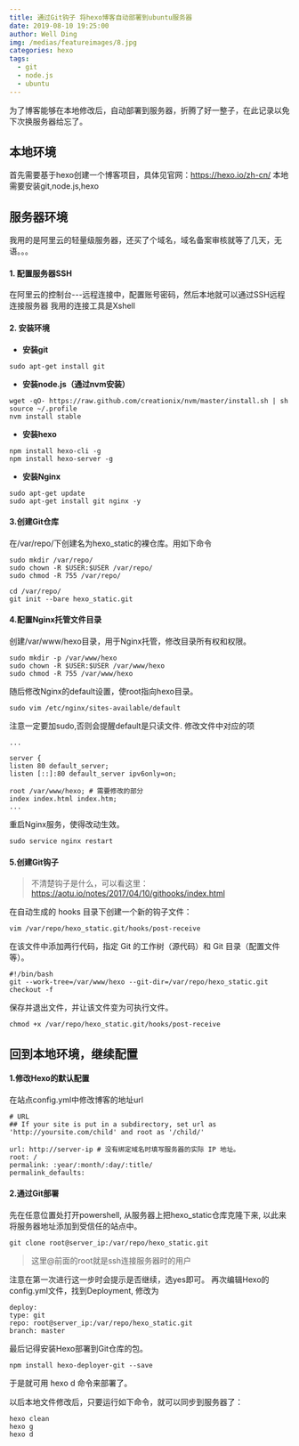 ```yaml
---
title: 通过Git钩子 将hexo博客自动部署到ubuntu服务器
date: 2019-08-10 19:25:00
author: Well Ding
img: /medias/featureimages/8.jpg
categories: hexo
tags:
  - git
  - node.js
  - ubuntu
---
```


为了博客能够在本地修改后，自动部署到服务器，折腾了好一整子，在此记录以免下次换服务器给忘了。

## 本地环境

首先需要基于hexo创建一个博客项目，具体见官网：https://hexo.io/zh-cn/
本地需要安装git,node.js,hexo

## 服务器环境

我用的是阿里云的轻量级服务器，还买了个域名，域名备案审核就等了几天，无语。。。
#### 1. 配置服务器SSH
在阿里云的控制台---远程连接中，配置账号密码，然后本地就可以通过SSH远程连接服务器
我用的连接工具是Xshell
#### 2. 安装环境
- **安装git**
```
sudo apt-get install git
```

- **安装node.js（通过nvm安装）**
```
wget -qO- https://raw.github.com/creationix/nvm/master/install.sh | sh
source ~/.profile
nvm install stable
```

- **安装hexo**
```
npm install hexo-cli -g
npm install hexo-server -g
```

- **安装Nginx**
```
sudo apt-get update
sudo apt-get install git nginx -y
```

#### 3.创建Git仓库
在/var/repo/下创建名为hexo_static的裸仓库。用如下命令
```
sudo mkdir /var/repo/
sudo chown -R $USER:$USER /var/repo/
sudo chmod -R 755 /var/repo/
```
```
cd /var/repo/
git init --bare hexo_static.git
```

#### 4.配置Nginx托管文件目录
创建/var/www/hexo目录，用于Nginx托管，修改目录所有权和权限。
```
sudo mkdir -p /var/www/hexo
sudo chown -R $USER:$USER /var/www/hexo
sudo chmod -R 755 /var/www/hexo
```

随后修改Nginx的default设置，使root指向hexo目录。
```
sudo vim /etc/nginx/sites-available/default
```
注意一定要加sudo,否则会提醒default是只读文件.
修改文件中对应的项
```
...

server {
listen 80 default_server;
listen [::]:80 default_server ipv6only=on;

root /var/www/hexo; # 需要修改的部分
index index.html index.htm;
...
```

重启Nginx服务，使得改动生效。
```
sudo service nginx restart
```

#### 5.创建Git钩子
> 不清楚钩子是什么，可以看这里：https://aotu.io/notes/2017/04/10/githooks/index.html

在自动生成的 hooks 目录下创建一个新的钩子文件：
```
vim /var/repo/hexo_static.git/hooks/post-receive
```

在该文件中添加两行代码，指定 Git 的工作树（源代码）和 Git 目录（配置文件等）。
```
#!/bin/bash
git --work-tree=/var/www/hexo --git-dir=/var/repo/hexo_static.git checkout -f
```

保存并退出文件，并让该文件变为可执行文件。
```
chmod +x /var/repo/hexo_static.git/hooks/post-receive
```

## 回到本地环境，继续配置
#### 1.修改Hexo的默认配置
在站点config.yml中修改博客的地址url
```
# URL
## If your site is put in a subdirectory, set url as 'http://yoursite.com/child' and root as '/child/'

url: http://server-ip # 没有绑定域名时填写服务器的实际 IP 地址。
root: /
permalink: :year/:month/:day/:title/
permalink_defaults:
```

#### 2.通过Git部署
先在任意位置处打开powershell, 从服务器上把hexo_static仓库克隆下来, 以此来将服务器地址添加到受信任的站点中。
```
git clone root@server_ip:/var/repo/hexo_static.git
```

> 这里@前面的root就是ssh连接服务器时的用户

注意在第一次进行这一步时会提示是否继续，选yes即可。
再次编辑Hexo的config.yml文件，找到Deployment, 修改为
```
deploy:
type: git
repo: root@server_ip:/var/repo/hexo_static.git
branch: master
```

最后记得安装Hexo部署到Git仓库的包。
```
npm install hexo-deployer-git --save
```
于是就可用 hexo d 命令来部署了。

以后本地文件修改后，只要运行如下命令，就可以同步到服务器了：
```
hexo clean
hexo g
hexo d
```














```

```
